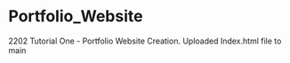 # Portfolio_Website
2202 Tutorial One - Portfolio Website Creation.
Uploaded Index.html file to main 
